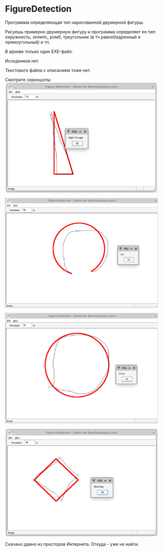 # FigureDetection
 Программа определяющая тип нарисованной двумерной фигуры.

 Рисуешь примерно двумерную фигуру и программа определяет ее тип:
окружность, эллипс, ромб, треугольник (в тч равнобедренный и прямоугольный) и тп.

 В архиве только один EXE-файл.
 
Исходников нет.

Текстового файла с описанием тоже нет.

Смотрите скриншоты:
![Прямоугольный треугольник](https://github.com/gyroxon/FigureDetection/blob/main/Screenshot_2025-04-15_13-17-19.png)

![Дуга почти окружность](https://github.com/gyroxon/FigureDetection/blob/main/Screenshot_2025-04-15_17-03-22.png)

![Окружность](https://github.com/gyroxon/FigureDetection/blob/main/Screenshot_2025-04-15_17-03-59.png)

![Ромб](https://github.com/gyroxon/FigureDetection/blob/main/Screenshot_2025-04-15_13-05-38.png)



Скачано давно из просторов Интернета.
 Откуда - уже не найти.
